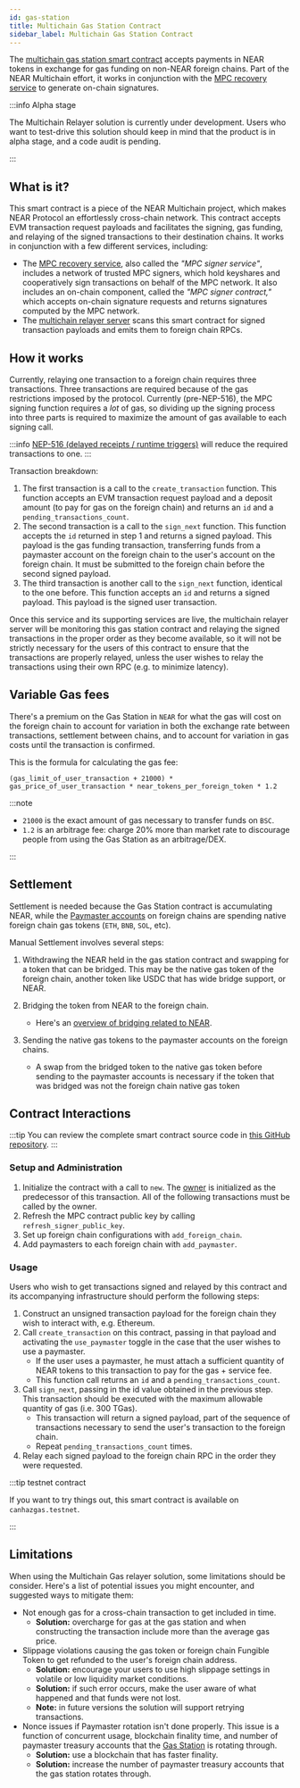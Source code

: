 ```yaml
---
id: gas-station
title: Multichain Gas Station Contract
sidebar_label: Multichain Gas Station Contract
---
```


The [multichain gas station smart contract](https://github.com/near/multichain-gas-station-contract) accepts payments in NEAR tokens in exchange for gas funding on non-NEAR foreign chains. Part of the NEAR Multichain effort, it works in conjunction with the [MPC recovery service](https://github.com/near/mpc-recovery) to generate on-chain signatures.

:::info Alpha stage

The Multichain Relayer solution is currently under development. Users who want to test-drive this solution should keep in mind that the product is in alpha stage, and a code audit is pending.

:::

## What is it?

This smart contract is a piece of the NEAR Multichain project, which makes NEAR Protocol an effortlessly cross-chain network. This contract accepts EVM transaction request payloads and facilitates the signing, gas funding, and relaying of the signed transactions to their destination chains. It works in conjunction with a few different services, including:

- The [MPC recovery service](https://github.com/near/mpc-recovery), also called the _"MPC signer service"_, includes a network of trusted MPC signers, which hold keyshares and cooperatively sign transactions on behalf of the MPC network. It also includes an on-chain component, called the _"MPC signer contract,"_ which accepts on-chain signature requests and returns signatures computed by the MPC network.
- The [multichain relayer server](multichain-server.md) scans this smart contract for signed transaction payloads and emits them to foreign chain RPCs.

## How it works

Currently, relaying one transaction to a foreign chain requires three transactions.
Three transactions are required because of the gas restrictions imposed by the protocol. Currently (pre-NEP-516), the MPC signing function requires a _lot_ of gas, so dividing up the signing process into three parts is required to maximize the amount of gas available to each signing call.

:::info
[NEP-516 (delayed receipts / runtime triggers)](https://github.com/near/NEPs/issues/516) will reduce the required transactions to one.
:::

Transaction breakdown:

1. The first transaction is a call to the `create_transaction` function. This function accepts an EVM transaction request payload and a deposit amount (to pay for gas on the foreign chain) and returns an `id` and a `pending_transactions_count`.
2. The second transaction is a call to the `sign_next` function. This function accepts the `id` returned in step 1 and returns a signed payload. This payload is the gas funding transaction, transferring funds from a paymaster account on the foreign chain to the user's account on the foreign chain. It must be submitted to the foreign chain before the second signed payload.
3. The third transaction is another call to the `sign_next` function, identical to the one before. This function accepts an `id` and returns a signed payload. This payload is the signed user transaction.

Once this service and its supporting services are live, the multichain relayer server will be monitoring this gas station contract and relaying the signed transactions in the proper order as they become available, so it will not be strictly necessary for the users of this contract to ensure that the transactions are properly relayed, unless the user wishes to relay the transactions using their own RPC (e.g. to minimize latency).

## Variable Gas fees

There's a premium on the Gas Station in `NEAR` for what the gas will cost on the foreign chain to account for variation in both the exchange rate between transactions, settlement between chains, and to account for variation in gas costs until the transaction is confirmed.

This is the formula for calculating the gas fee:

`(gas_limit_of_user_transaction + 21000) * gas_price_of_user_transaction * near_tokens_per_foreign_token * 1.2`

:::note

- `21000` is the exact amount of gas necessary to transfer funds on `BSC`.
- `1.2` is an arbitrage fee: charge 20% more than market rate to discourage people from using the Gas Station as an arbitrage/DEX.

:::

## Settlement

Settlement is needed because the Gas Station contract is accumulating NEAR, while the [Paymaster accounts](multichain-server.md#paymaster) on foreign chains are spending native foreign chain gas tokens (`ETH`, `BNB`, `SOL`, etc).

Manual Settlement involves several steps:

1. Withdrawing the NEAR held in the gas station contract and swapping for a token that can be bridged.
   This may be the native gas token of the foreign chain, another token like USDC that has wide bridge support, or NEAR.

2. Bridging the token from NEAR to the foreign chain.
   - Here's an [overview of bridging related to NEAR](https://knotty-marsupial-f6d.notion.site/NEAR-Bridging-Guides-f4359bd35c794dc184b098f7ed00c4ce).

3. Sending the native gas tokens to the paymaster accounts on the foreign chains.
   - A swap from the bridged token to the native gas token before sending to the paymaster accounts is necessary if the token that was bridged was not the foreign chain native gas token

## Contract Interactions

:::tip
You can review the complete smart contract source code in [this GitHub repository](https://github.com/near/multichain-gas-station-contract).
:::

### Setup and Administration

1. Initialize the contract with a call to `new`. The [owner](https://github.com/near/near-sdk-contract-tools/blob/develop/src/owner.rs) is initialized as the predecessor of this transaction. All of the following transactions must be called by the owner.
2. Refresh the MPC contract public key by calling `refresh_signer_public_key`.
3. Set up foreign chain configurations with `add_foreign_chain`.
4. Add paymasters to each foreign chain with `add_paymaster`.

### Usage

Users who wish to get transactions signed and relayed by this contract and its accompanying infrastructure should perform the following steps:

1. Construct an unsigned transaction payload for the foreign chain they wish to interact with, e.g. Ethereum.
2. Call `create_transaction` on this contract, passing in that payload and activating the `use_paymaster` toggle in the case that the user wishes to use a paymaster.
   - If the user uses a paymaster, he must attach a sufficient quantity of NEAR tokens to this transaction to pay for the gas + service fee.
   - This function call returns an `id` and a `pending_transactions_count`.
3. Call `sign_next`, passing in the id value obtained in the previous step. This transaction should be executed with the maximum allowable quantity of gas (i.e. 300 TGas).
   - This transaction will return a signed payload, part of the sequence of transactions necessary to send the user's transaction to the foreign chain.
   - Repeat `pending_transactions_count` times.
4. Relay each signed payload to the foreign chain RPC in the order they were requested.

:::tip testnet contract

If you want to try things out, this smart contract is available on `canhazgas.testnet`.

:::

## Limitations

When using the Multichain Gas relayer solution, some limitations should be consider. Here's a list of potential issues you might encounter, and suggested ways to mitigate them:

- Not enough gas for a cross-chain transaction to get included in time.
  - **Solution:** overcharge for gas at the gas station and when constructing the transaction include more than the average gas price.
- Slippage violations causing the gas token or foreign chain Fungible Token to get refunded to the user's foreign chain address.
  - **Solution:** encourage your users to use high slippage settings in volatile or low liquidity market conditions.
  - **Solution:** if such error occurs, make the user aware of what happened and that funds were not lost.
  - **Note:** in future versions the solution will support retrying transactions.
- Nonce issues if Paymaster rotation isn't done properly. This issue is a function of concurrent usage, blockchain finality time, and number of paymaster treasury accounts that the [Gas Station](gas-station.md) is rotating through.
  - **Solution:** use a blockchain that has faster finality.
  - **Solution:** increase the number of paymaster treasury accounts that the gas station rotates through.
